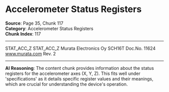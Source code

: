 # Accelerometer Status Registers

**Source**: Page 35, Chunk 117  
**Category**: Accelerometer Status Registers  
**Chunk Index**: 117

---

STAT_ACC_Z STAT_ACC_Z
Murata Electronics Oy SCH16T Doc.No. 11624
www.murata.com Rev. 2

---

**AI Reasoning**: The content chunk provides information about the status registers for the accelerometer axes (X, Y, Z). This fits well under 'specifications' as it details specific register values and their meanings, which are crucial for understanding the device's operation.
